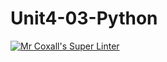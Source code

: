 # Unit4-03-Python
[![Mr Coxall's Super Linter](https://github.com/ICS3U-Programming-NathanA/Unit4-02-Python/workflows/Mr%20Coxall's%20Super%20Linter/badge.svg)](https://github.com/ICS3U-Programming-NathanA/Unit4-02-Python/actions/)
